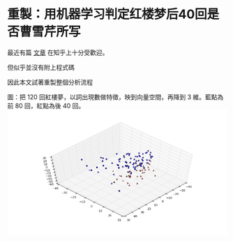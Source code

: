 # 重製：用机器学习判定红楼梦后40回是否曹雪芹所写

最近有篇 [文章](https://zhuanlan.zhihu.com/p/21421723) 在知乎上十分受歡迎。

但似乎並沒有附上程式碼

因此本文試著重製整個分析流程

圖：把 120 回紅樓夢，以詞出現數做特徵，映到向量空間，再降到 3 維。藍點為前 80 回，紅點為後 40 回。
![](3d.png)
